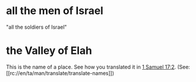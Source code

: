 # all the men of Israel

"all the soldiers of Israel"

# the Valley of Elah

This is the name of a place. See how you translated it in [1 Samuel 17:2](./02.md). (See: [[rc://en/ta/man/translate/translate-names]])

